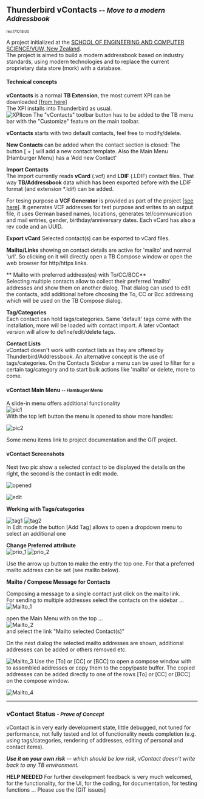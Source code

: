 ## Thunderbird vContacts <small>-- *Move to a modern Addressbook*</small>
<small><small>rev.171018.00</small></small>

A project initialized at the [SCHOOL OF ENGINEERING AND COMPUTER SCIENCE/VUW, New Zealand](https://neandr.github.io/vContacts/notes.txt).  
The project is aimed to build a modern addressbook based on industry standards, using modern technologies and to replace the current proprietary data store (mork) with a database.

#### Technical concepts

**vContacts** is a normal **TB Extension**, the most current XPI can be downloaded [[from here]](https://github.com/neandr/vContacts/releases)   
The XPI installs into Thunderbird as usual.   
![XPIIcon](https://neandr.github.io/vContacts/customize.png)
The "vContacts" toolbar button has to be added to the TB menu bar with the "Customize" feature on the main toolbar.

**vContacts** starts with two default contacts, feel free to modify/delete.

**New Contacts** can be added when the contact section is closed: The button [ + ] will add a new contact template.
Also the Main Menu (Hamburger Menu) has a 'Add new Contact'

**Import Contacts**   
The import currently reads **vCard** (.vcf) and **LDIF** (.LDIF) contact files. That way **TB/Addressbook** data which has been exported before with the LDIF format (and extension *.ldif) can be added.

For tesing purpose a **VCF Generator** is provided as part of the project [[see here]](https://github.com/neandr/vContacts/tree/master/generateVCF). It generates VCF addresses for test purpose and writes to an output file, it uses German based names, locations, generates tel/communication and mail entries, gender, birthday/anniversary dates. Each vCard has also a rev code and an UUID.

**Export vCard** Selected contact(s) can be exported to vCard files.

**Mailto/Links** showing on contact details are active for 'mailto' and normal 'url'. So clicking on it will directly open a TB Compose window or open the web browser for http/https links.

** Mailto with preferred address(es) with To/CC/BCC**  
Selecting multiple contacts allow to collect their preferred 'mailto' addresses and show them on another dialog. That dialog can used to edit the contacts, add additional before choosing the To, CC or Bcc addressing which will be used on the TB Compose dialog.

**Tag/Categories**  
Each contact can hold tags/categories. Same 'default' tags come with the installation, more will be loaded with contact import. A later vContact version will allow to define/edit/delete tags.

**Contact Lists**  
vContact doesn't work with contact lists as they are offered by Thunderbird/Addressbook. An alternative concept is the use of tags/categories. On the Contacts Sidebar a menu can be used to filter for a certain tag/category and to start bulk actions like 'mailto' or delete, more to come.

#### vContact Main Menu <small> -- Hambuger Menu </small>
A slide-in menu offers additional functionality  
![pic1](https://neandr.github.io/vContacts/vContacts_topmenu.png)  
With the top left button the menu is opened to show more handles:  

![pic2](https://neandr.github.io/vContacts/hambg_Menu_contactclosed.png)



Some menu items link to project documentation and the GIT project.

#### vContact Screenshots

Next two pic show a selected contact to be displayed the details on the right, the second is the contact in edit mode.

![opened](https://neandr.github.io/vContacts/Contact_opened.png)

![edit](https://neandr.github.io/vContacts/Contact_Edit.png)

**Working with Tags/categories**

![tag1](https://neandr.github.io/vContacts/Tag_add_1.png) ![tag2](https://neandr.github.io/vContacts/Tag_add_2.png)   
In Edit mode the button [Add Tag] allows to open a dropdown menu to select an additional one


**Change Preferred attribute**   
![prio_1](https://neandr.github.io/vContacts/Phone_change_prio_1.png) ![prio_2](https://neandr.github.io/vContacts/Phone_change_prio_2.png)   

Use the arrow up button to make the entry the top one. For that a preferred mailto address can be set (see mailto below).


**Mailto / Compose Message for Contacts**

Composing a message to a single contact just click on the mailto link.    
For sending to multiple addresses select the contacts on the sidebar ...   
![Mailto_1](https://neandr.github.io/vContacts/Mailto_1.png)

open the Main Menu with on the top ...   
 ![Mailto_2](https://neandr.github.io/vContacts/Mailto_2.png)   
and select the link "Mailto selected Contact(s)"   

On the next dialog the selected mailto addresses are shown, additional addresses can be added or others removed etc.   

  ![Mailto_3](https://neandr.github.io/vContacts/Mailto_3.png)
Use the [To] or [CC] or [BCC] to open a compose window with to assembled addresses or copy them to the copy/paste buffer. The copied addresses can be added directly to one of the rows [To] or [CC] or [BCC] on the compose window.

 ![Mailto_4](https://neandr.github.io/vContacts/Mailto_4.png)


----
### vContact Status <small>- _Prove of Concept_</small>

vContact is in very early development state, little debugged, not tuned for performance, not fully tested and lot of functionality needs completion (e.g. using tags/categories, rendering of addresses, editing of personal and contact items).

 <i>**Use it on your own risk** -- which should be low risk, vContact doesn't write back to any TB environment.</i>


**HELP NEEDED**
For further development feedback is very much welcomed, for the functionality, for the UI, for the coding, for documentation, for testing functions ...
Please use the [GIT issues]
